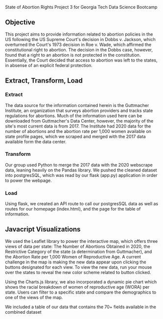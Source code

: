 State of Abortion Rights
Project 3 for Georgia Tech Data Science Bootcamp

## Objective
This project aims to provide information related to abortion policies in the US following the US Supreme Court's decision in Dobbs v. Jackson, which overturned the Court's 1973 decision in Roe v. Wade, which affirmed the constitutional right to abortion. The decision in the Dobbs case, however, found that a right to an abortion is not protected in the constitution. Essentially, the Court decided that access to abortion was left to the states, in absense of an explicit federal protection. 

## Extract, Transform, Load
### Extract
The data source for the information contained herein is the Guttmacher Institute, an organization that surveys abortion providers and tracks state regulations for abortions. Much of the information used here can be downloaded from Guttmacher's Data Center, however, the majority of the site's most current data is from 2017. The Institute had 2020 data for the number of abortions and the abortion rate per 1,000 women available on state profile pages, which we scraped and merged with the 2017 data available form the data center. 

### Transform
Our group used Python to merge the 2017 data with the 2020 webscrape data, leaning heavily on the Pandas library. We pushed the cleaned dataset into postgresSQL, which was read by our flask (app.py) application in order to power the webpage. 

### Load
Using flask, we created an API route to call our postgresSQL data as well as routes for our homepage (index.html), and the page for the table of information.

## Javacript Visualizations
We used the Leaflet library to power the interactive map, which offers three views of data per state: The Number of Abortions Obtained in 2020, the Restrictive Category of the state (a determination from Guttmacher), and the Abortion Rate per 1,000 Women of Reproductive Age. A current challenge in the map is making the new data appear upon clicking the buttons designated for each view. To view the new data, run your mouse over the states to reveal the new color scheme related to button clicked. 

Using the Charts.js library, we also incorporated a dynamic pie chart which shows the racial breakdown of women of reproductive age (WORA) per state. Users can filter to a specific state and compare the demographics to one of the views of the map. 

We included a table of our data that contains the 70+ fields available in the combined dataset
